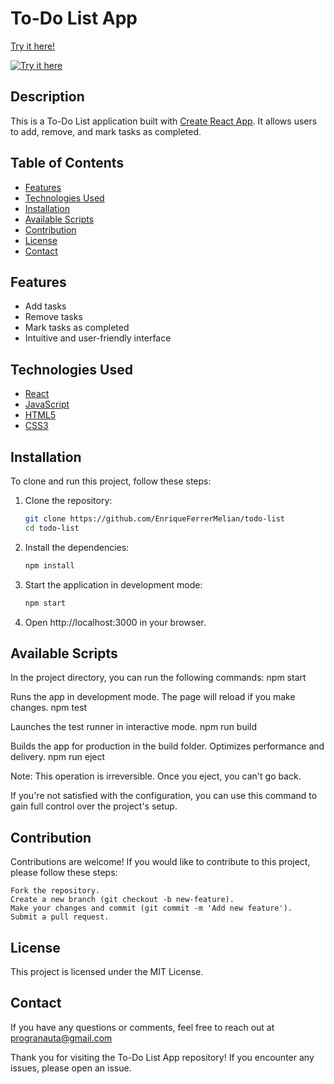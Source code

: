 # To-Do List App
[Try it here!](https://enriqueferrermelian.github.io/todo-list/)

[![Try it here](https://github.com/user-attachments/assets/8711c54f-5dbc-4912-90a0-212b990a58b1)](https://enriqueferrermelian.github.io/todo-list/)

## Description

This is a To-Do List application built with [Create React App](https://github.com/facebook/create-react-app). It allows users to add, remove, and mark tasks as completed.

## Table of Contents

- [Features](#features)
- [Technologies Used](#technologies-used)
- [Installation](#installation)
- [Available Scripts](#available-scripts)
- [Contribution](#contribution)
- [License](#license)
- [Contact](#contact)

## Features

- Add tasks
- Remove tasks
- Mark tasks as completed
- Intuitive and user-friendly interface

## Technologies Used

- [React](https://reactjs.org/)
- [JavaScript](https://developer.mozilla.org/en-US/docs/Web/JavaScript)
- [HTML5](https://developer.mozilla.org/en-US/docs/Web/HTML)
- [CSS3](https://developer.mozilla.org/en-US/docs/Web/CSS)

## Installation

To clone and run this project, follow these steps:

1. Clone the repository:

   ```bash
   git clone https://github.com/EnriqueFerrerMelian/todo-list
   cd todo-list
2. Install the dependencies:
   ```bash
   npm install
3. Start the application in development mode:
    ```bash
    npm start
4. Open http://localhost:3000 in your browser.

## Available Scripts

In the project directory, you can run the following commands:
npm start

Runs the app in development mode. The page will reload if you make changes.
npm test

Launches the test runner in interactive mode.
npm run build

Builds the app for production in the build folder. Optimizes performance and delivery.
npm run eject

Note: This operation is irreversible. Once you eject, you can't go back.

If you're not satisfied with the configuration, you can use this command to gain full control over the project's setup.

## Contribution

Contributions are welcome! If you would like to contribute to this project, please follow these steps:

    Fork the repository.
    Create a new branch (git checkout -b new-feature).
    Make your changes and commit (git commit -m 'Add new feature').
    Submit a pull request.

## License

This project is licensed under the MIT License.

## Contact

If you have any questions or comments, feel free to reach out at progranauta@gmail.com

Thank you for visiting the To-Do List App repository! If you encounter any issues, please open an issue.
